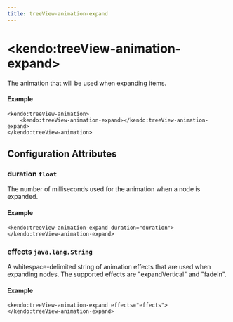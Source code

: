 ```yaml
---
title: treeView-animation-expand
---
```


# \<kendo:treeView-animation-expand\>

The animation that will be used when expanding items.

#### Example
    <kendo:treeView-animation>
        <kendo:treeView-animation-expand></kendo:treeView-animation-expand>
    </kendo:treeView-animation>

## Configuration Attributes

### duration `float`

The number of milliseconds used for the animation when a
node is expanded.

#### Example
    <kendo:treeView-animation-expand duration="duration">
    </kendo:treeView-animation-expand>

### effects `java.lang.String`

A whitespace-delimited string of animation effects that are used when expanding nodes.
The supported effects are "expandVertical" and "fadeIn".

#### Example
    <kendo:treeView-animation-expand effects="effects">
    </kendo:treeView-animation-expand>

